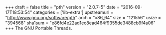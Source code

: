 +++
draft = false
title = "pth"
version = "2.0.7-5"
date = "2016-09-17T18:53:54"
categories = ['lib-extra']
upstreamurl = "http://www.gnu.org/software/pth"
arch = "x86_64"
size = "121556"
usize = "394568"
sha1sum = "e86fd4e22ad1ec8ead464f9355de3488cb9f4a06"
+++
The GNU Portable Threads.
